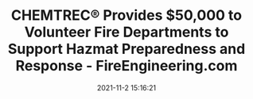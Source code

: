 ---
"title": "CHEMTREC® Provides $50,000 to Volunteer Fire Departments to Support Hazmat Preparedness and Response - FireEngineering.com"
"date": "2021-11-2 15:16:21"
"feed_name": "GOOGLENEWSINDUSTRIAL"
"feed_website": "https://news.google.com/search?q=industrial%2Bincident&hl=en-US&gl=US&ceid=US:en"
"feed_rss": "https://news.google.com/rss/search?q=industrial%2Bincident&hl=en-US&gl=US&ceid=US:en"
"link": "https://www.fireengineering.com/hazmat/chemtrec-provides-50000-to-volunteer-fire-departments-to-support-hazmat-preparedness-and-response/"
"source": "{'href': 'https://www.fireengineering.com', 'title': 'FireEngineering.com'}"
"file": "_posts/2021-1-1-d6f0e1b7a929392743e465aec537f6dc2ebeb1d5.md"
"accident": "1"
"drilling": "0"
"dead": "0"
"injured": "0"
"arrested": "0"
"place": "unknown place"
"where": "unknown site"
"causes": "unknown"
"place_uri": "unknown place"
---